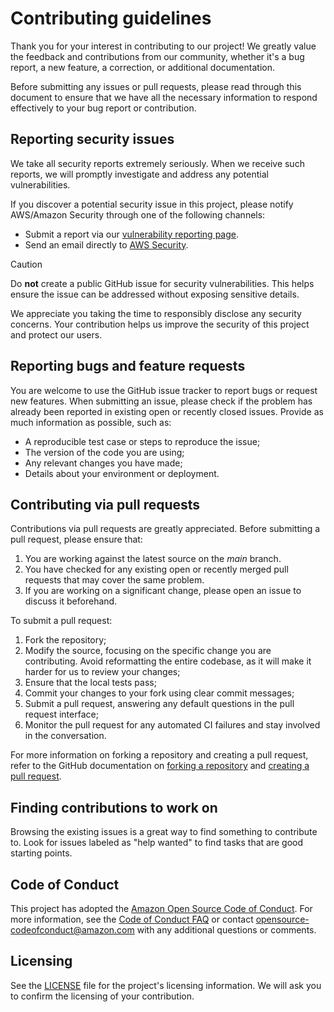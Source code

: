 # Contributing guidelines

Thank you for your interest in contributing to our project! We greatly value the feedback and contributions from our
community, whether it's a bug report, a new feature, a correction, or additional documentation.

Before submitting any issues or pull requests, please read through this document to ensure that we have all the
necessary information to respond effectively to your bug report or contribution.

## Reporting security issues

We take all security reports extremely seriously. When we receive such reports, we will promptly investigate and address
any potential vulnerabilities.

If you discover a potential security issue in this project, please notify AWS/Amazon Security through one of the
following channels:

- Submit a report via our [vulnerability reporting page](http://aws.amazon.com/security/vulnerability-reporting/).
- Send an email directly to [AWS Security](mailto:aws-security@amazon.com).

> [!CAUTION]
> Do **not** create a public GitHub issue for security vulnerabilities. This helps ensure the issue can be addressed
> without exposing sensitive details.

We appreciate you taking the time to responsibly disclose any security concerns. Your contribution helps us improve the
security of this project and protect our users.

## Reporting bugs and feature requests

You are welcome to use the GitHub issue tracker to report bugs or request new features. When submitting an issue, please
check if the problem has already been reported in existing open or recently closed issues. Provide as much information
as possible, such as:

* A reproducible test case or steps to reproduce the issue;
* The version of the code you are using;
* Any relevant changes you have made;
* Details about your environment or deployment.

## Contributing via pull requests

Contributions via pull requests are greatly appreciated. Before submitting a pull request, please ensure that:

1. You are working against the latest source on the *main* branch.
2. You have checked for any existing open or recently merged pull requests that may cover the same problem.
3. If you are working on a significant change, please open an issue to discuss it beforehand.

To submit a pull request:

1. Fork the repository;
2. Modify the source, focusing on the specific change you are contributing. Avoid reformatting the entire codebase, as
   it will make it harder for us to review your changes;
3. Ensure that the local tests pass;
4. Commit your changes to your fork using clear commit messages;
5. Submit a pull request, answering any default questions in the pull request interface;
6. Monitor the pull request for any automated CI failures and stay involved in the conversation.

For more information on forking a repository and creating a pull request, refer to the GitHub documentation
on [forking a repository](https://docs.github.com/en/pull-requests/collaborating-with-pull-requests/working-with-forks/fork-a-repo)
and [creating a pull request](https://docs.github.com/en/pull-requests/collaborating-with-pull-requests/proposing-changes-to-your-work-with-pull-requests/creating-a-pull-request).

## Finding contributions to work on

Browsing the existing issues is a great way to find something to contribute to. Look for issues labeled as "help wanted"
to find tasks that are good starting points.

## Code of Conduct

This project has adopted the [Amazon Open Source Code of Conduct](https://aws.github.io/code-of-conduct). For more
information, see the [Code of Conduct FAQ](https://aws.github.io/code-of-conduct-faq) or contact
opensource-codeofconduct@amazon.com with any additional questions or comments.

## Licensing

See the [LICENSE](LICENSE) file for the project's licensing information. We will ask you to confirm the licensing of
your contribution.
